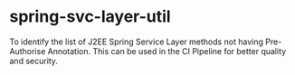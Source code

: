 # spring-svc-layer-util
To identify the list of J2EE Spring Service Layer methods not having Pre-Authorise Annotation. This can be used in the CI Pipeline for better quality and security.
